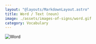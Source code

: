```yaml
---
layout: "@layouts/MarkdownLayout.astro"
title: Word / Text (noun)
image: ./assets/images-of-signs/word.gif
category: Vocabulary
---
```


![Word](@signs/word.gif)
